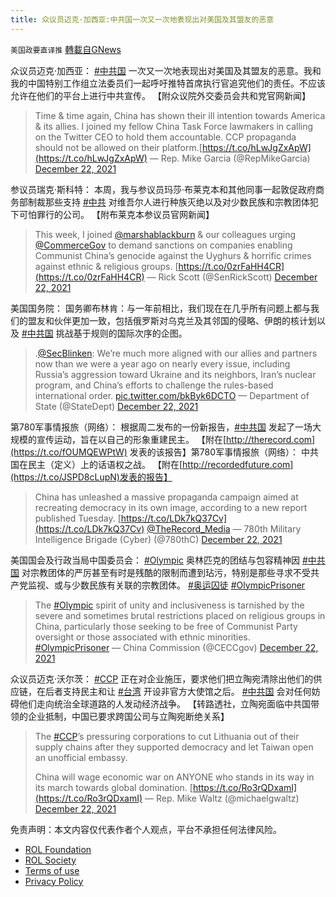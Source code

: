 ```yaml
---
title: 众议员迈克·加西亚:中共国一次又一次地表现出对美国及其盟友的恶意
---
```

`美国政要直译推` [轉載自GNews](https://gnews.org/zh-hans/1782265/)

众议员迈克·加西亚： [#中共国](https://twitter.com/hashtag/%E4%B8%AD%E5%85%B1%E5%9B%BD?src=hashtag_click) 一次又一次地表现出对美国及其盟友的恶意。我和我的中国特别工作组立法委员们一起呼吁推特首席执行官追究他们的责任。不应该允许在他们的平台上进行中共宣传。 【附众议院外交委员会共和党官网新闻】



> Time & time again, China has shown their ill intention towards America & its allies. I joined my fellow China Task Force lawmakers in calling on the Twitter CEO to hold them accountable. CCP propaganda should not be allowed on their platform.[https://t.co/hLwJgZxApW](https://t.co/hLwJgZxApW)
> — Rep. Mike Garcia (@RepMikeGarcia) [December 22, 2021](https://twitter.com/RepMikeGarcia/status/1473788687641198595?ref_src=twsrc%5Etfw)



参议员瑞克·斯科特： 本周，我与参议员玛莎·布莱克本和其他同事一起敦促政府商务部制裁那些支持 [#中共](https://twitter.com/hashtag/%E4%B8%AD%E5%85%B1?src=hashtag_click) 对维吾尔人进行种族灭绝以及对少数民族和宗教团体犯下可怕罪行的公司。 【附布莱克本参议员官网新闻】



> This week, I joined [@marshablackburn](https://twitter.com/MarshaBlackburn?ref_src=twsrc%5Etfw) & our colleagues urging [@CommerceGov](https://twitter.com/CommerceGov?ref_src=twsrc%5Etfw) to demand sanctions on companies enabling Communist China’s genocide against the Uyghurs & horrific crimes against ethnic & religious groups. [https://t.co/0zrFaHH4CR](https://t.co/0zrFaHH4CR)
> — Rick Scott (@SenRickScott) [December 22, 2021](https://twitter.com/SenRickScott/status/1473805247030177792?ref_src=twsrc%5Etfw)



美国国务院： 国务卿布林肯：与一年前相比，我们现在在几乎所有问题上都与我们的盟友和伙伴更加一致，包括俄罗斯对乌克兰及其邻国的侵略、伊朗的核计划以及 [#中共国](https://twitter.com/hashtag/%E4%B8%AD%E5%85%B1%E5%9B%BD?src=hashtag_click) 挑战基于规则的国际次序的企图。



> .[@SecBlinken](https://twitter.com/SecBlinken?ref_src=twsrc%5Etfw): We’re much more aligned with our allies and partners now than we were a year ago on nearly every issue, including Russia’s aggression toward Ukraine and its neighbors, Iran’s nuclear program, and China’s efforts to challenge the rules-based international order. [pic.twitter.com/bkByk6DCTO](https://t.co/bkByk6DCTO)
> — Department of State (@StateDept) [December 22, 2021](https://twitter.com/StateDept/status/1473779127836721161?ref_src=twsrc%5Etfw)



第780军事情报旅（网络）： 根据周二发布的一份新报告，[#中共国](https://twitter.com/hashtag/%E4%B8%AD%E5%85%B1%E5%9B%BD?src=hashtag_click) 发起了一场大规模的宣传运动，旨在以自己的形象重建民主。 【附在[http://therecord.com](https://t.co/fOUMQEWPtW) 发表的该报告】第780军事情报旅（网络）： 中共国在民主（定义）上的话语权之战。 【附在[http://recordedfuture.com](https://t.co/JSPD8cLupN)发表的报告】



> China has unleashed a massive propaganda campaign aimed at recreating democracy in its own image, according to a new report published Tuesday. [https://t.co/LDk7kQ37Cv](https://t.co/LDk7kQ37Cv) [@TheRecord\_Media](https://twitter.com/TheRecord_Media?ref_src=twsrc%5Etfw)
> — 780th Military Intelligence Brigade (Cyber) (@780thC) [December 22, 2021](https://twitter.com/780thC/status/1473730325868171268?ref_src=twsrc%5Etfw)



美国国会及行政当局中国委员会： [#Olympic](https://twitter.com/hashtag/Olympic?src=hashtag_click) 奥林匹克的团结与包容精神因 [#中共国](https://twitter.com/hashtag/%E4%B8%AD%E5%85%B1%E5%9B%BD?src=hashtag_click) 对宗教团体的严厉甚至有时是残酷的限制而遭到玷污，特别是那些寻求不受共产党监视、或与少数民族有关联的宗教团体。 [#奥运囚徒](https://twitter.com/hashtag/%E5%A5%A5%E8%BF%90%E5%9B%9A%E5%BE%92?src=hashtag_click) [#OlympicPrisoner](https://twitter.com/hashtag/OlympicPrisoner?src=hashtag_click)



> The [#Olympic](https://twitter.com/hashtag/Olympic?src=hash&amp;ref_src=twsrc%5Etfw) spirit of unity and inclusiveness is tarnished by the severe and sometimes brutal restrictions placed on religious groups in China, particularly those seeking to be free of Communist Party oversight or those associated with ethnic minorities. [#OlympicPrisoner](https://twitter.com/hashtag/OlympicPrisoner?src=hash&amp;ref_src=twsrc%5Etfw)
> — China Commission (@CECCgov) [December 22, 2021](https://twitter.com/CECCgov/status/1473745205107085322?ref_src=twsrc%5Etfw)



众议员迈克·沃尔茨： [#CCP](https://twitter.com/hashtag/CCP?src=hashtag_click) 正在对企业施压，要求他们把立陶宛清除出他们的供应链，在后者支持民主和让 [#台湾](https://twitter.com/hashtag/%E5%8F%B0%E6%B9%BE?src=hashtag_click) 开设非官方大使馆之后。 [#中共国](https://twitter.com/hashtag/%E4%B8%AD%E5%85%B1%E5%9B%BD?src=hashtag_click) 会对任何妨碍他们走向统治全球道路的人发动经济战争。 【转路透社，立陶宛面临中共国带领的企业抵制，中国已要求跨国公司与立陶宛断绝关系】



> The [#CCP](https://twitter.com/hashtag/CCP?src=hash&amp;ref_src=twsrc%5Etfw)’s pressuring corporations to cut Lithuania out of their supply chains after they supported democracy and let Taiwan open an unofficial embassy. 
> 
> China will wage economic war on ANYONE who stands in its way in its march towards global domination. [https://t.co/Ro3rQDxamI](https://t.co/Ro3rQDxamI)
> — Rep. Mike Waltz (@michaelgwaltz) [December 22, 2021](https://twitter.com/michaelgwaltz/status/1473673160503566338?ref_src=twsrc%5Etfw)



 

免责声明：本文内容仅代表作者个人观点，平台不承担任何法律风险。

- [ROL Foundation](https://rolfoundation.org/)
- [ROL Society](https://rolsociety.org/)
- [Terms of use](https://gnews.org/terms-of-use-3/)
- [Privacy Policy](https://gnews.org/privacy-policy/)
